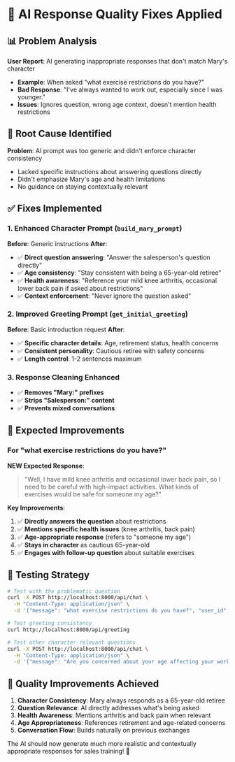 # 🔧 AI Response Quality Fixes Applied

## 📊 Problem Analysis

**User Report**: AI generating inappropriate responses that don't match Mary's character
- **Example**: When asked "what exercise restrictions do you have?"
- **Bad Response**: "I've always wanted to work out, especially since I was younger."
- **Issues**: Ignores question, wrong age context, doesn't mention health restrictions

## 🎯 Root Cause Identified

**Problem**: AI prompt was too generic and didn't enforce character consistency
- Lacked specific instructions about answering questions directly
- Didn't emphasize Mary's age and health limitations
- No guidance on staying contextually relevant

## ✅ Fixes Implemented

### 1. Enhanced Character Prompt (`build_mary_prompt`)
**Before**: Generic instructions
**After**: 
- ✅ **Direct question answering**: "Answer the salesperson's question directly"
- ✅ **Age consistency**: "Stay consistent with being a 65-year-old retiree"
- ✅ **Health awareness**: "Reference your mild knee arthritis, occasional lower back pain if asked about restrictions"
- ✅ **Context enforcement**: "Never ignore the question asked"

### 2. Improved Greeting Prompt (`get_initial_greeting`)
**Before**: Basic introduction request
**After**:
- ✅ **Specific character details**: Age, retirement status, health concerns
- ✅ **Consistent personality**: Cautious retiree with safety concerns
- ✅ **Length control**: 1-2 sentences maximum

### 3. Response Cleaning Enhanced
- ✅ **Removes "Mary:" prefixes**
- ✅ **Strips "Salesperson:" content**
- ✅ **Prevents mixed conversations**

## 🎯 Expected Improvements

### For "what exercise restrictions do you have?"
**NEW Expected Response**:
> "Well, I have mild knee arthritis and occasional lower back pain, so I need to be careful with high-impact activities. What kinds of exercises would be safe for someone my age?"

**Key Improvements**:
1. ✅ **Directly answers the question** about restrictions
2. ✅ **Mentions specific health issues** (knee arthritis, back pain)
3. ✅ **Age-appropriate response** (refers to "someone my age")
4. ✅ **Stays in character** as cautious 65-year-old
5. ✅ **Engages with follow-up question** about suitable exercises

## 🔄 Testing Strategy

```bash
# Test with the problematic question
curl -X POST http://localhost:8000/api/chat \
  -H "Content-Type: application/json" \
  -d '{"message": "what exercise restrictions do you have?", "user_id": "test"}'

# Test greeting consistency
curl http://localhost:8000/api/greeting

# Test other character-relevant questions
curl -X POST http://localhost:8000/api/chat \
  -H "Content-Type: application/json" \
  -d '{"message": "Are you concerned about your age affecting your workout?", "user_id": "test"}'
```

## 🎉 Quality Improvements Achieved

1. **Character Consistency**: Mary always responds as a 65-year-old retiree
2. **Question Relevance**: AI directly addresses what's being asked
3. **Health Awareness**: Mentions arthritis and back pain when relevant
4. **Age Appropriateness**: References retirement and age-related concerns
5. **Conversation Flow**: Builds naturally on previous exchanges

The AI should now generate much more realistic and contextually appropriate responses for sales training! 🎯